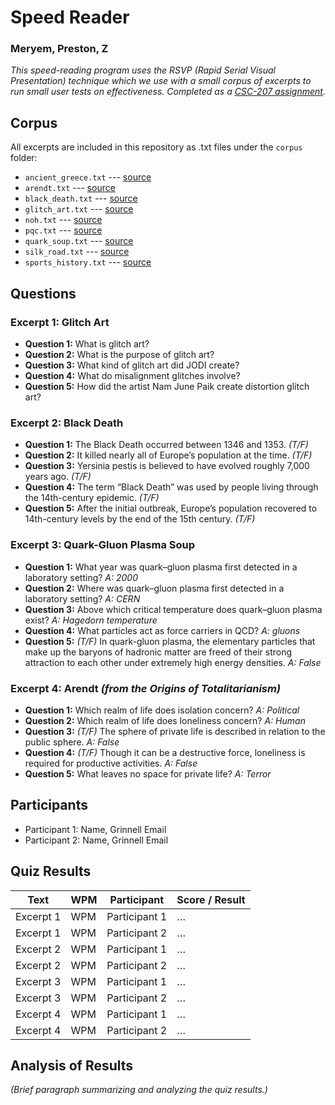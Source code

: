 # Speed Reader
### Meryem, Preston, Z
*This speed-reading program uses the RSVP (Rapid Serial Visual Presentation) technique which we use with a small corpus of excerpts to run small user tests on effectiveness. Completed as a [CSC-207 assignment](osera.cs.grinnell.edu/ttap/data-structures-labs/speed-reader.html).*

## Corpus
All excerpts are included in this repository as .txt files under the `corpus` folder:  
- `ancient_greece.txt` --- [source](https://en.wikipedia.org/wiki/Ancient_Greece)
- `arendt.txt` --- [source](https://social-ecology.org/wp/wp-content/uploads/2024/03/Hannah-Arendt-The-Origins-of-Totalitarianism-Harcourt-Brace-Jovanovich-1973.pdf)
- `black_death.txt` --- [source](https://en.wikipedia.org/wiki/Black_Death)
- `glitch_art.txt` --- [source](https://en.wikipedia.org/wiki/Glitch_art)
- `noh.txt` --- [source](https://en.wikipedia.org/wiki/Noh)
- `pqc.txt` --- [source](https://en.wikipedia.org/wiki/Post-quantum_cryptography)
- `quark_soup.txt` --- [source](https://en.wikipedia.org/wiki/Quark%E2%80%93gluon_plasma)
- `silk_road.txt` --- [source](https://en.wikipedia.org/wiki/Silk_Road)
- `sports_history.txt` --- [source](https://en.wikipedia.org/wiki/History_of_sport)


## Questions

### Excerpt 1: Glitch Art
- **Question 1:**  What is glitch art?
- **Question 2:**  What is the purpose of glitch art?
- **Question 3:**  What kind of glitch art did JODI create?
- **Question 4:**  What do misalignment glitches involve?
- **Question 5:**  How did the artist Nam June Paik create distortion glitch art?

### Excerpt 2: Black Death
- **Question 1:** The Black Death occurred between 1346 and 1353. *(T/F)*
- **Question 2:** It killed nearly all of Europe’s population at the time. *(T/F)*
- **Question 3:** Yersinia pestis is believed to have evolved roughly 7,000 years ago. *(T/F)*
- **Question 4:** The term “Black Death” was used by people living through the 14th-century epidemic. *(T/F)*
- **Question 5:** After the initial outbreak, Europe’s population recovered to 14th-century levels by the end of the 15th century. *(T/F)*

### Excerpt 3: Quark-Gluon Plasma Soup
- **Question 1:**  What year was quark–gluon plasma first detected in a laboratory setting?   *A: 2000*
- **Question 2:**  Where was quark–gluon plasma first detected in a laboratory setting?   *A: CERN*
- **Question 3:**  Above which critical temperature does quark–gluon plasma exist?   *A: Hagedorn temperature*
- **Question 4:**  What particles act as force carriers in QCD?   *A: gluons*
- **Question 5:**  *(T/F)* In quark-gluon plasma, the elementary particles that make up the baryons of hadronic matter are freed of their strong attraction to each other under extremely high energy densities.   *A: False*

### Excerpt 4: Arendt *(from the Origins of Totalitarianism)*
- **Question 1:**  Which realm of life does isolation concern?   *A: Political*
- **Question 2:**  Which realm of life does loneliness concern?   *A: Human*
- **Question 3:**  *(T/F)* The sphere of private life is described in relation to the public sphere.   *A: False*
- **Question 4:**  *(T/F)* Though it can be a destructive force, loneliness is required for productive activities.   *A: False*
- **Question 5:**  What leaves no space for private life?   *A: Terror*

## Participants
- Participant 1: Name, Grinnell Email  
- Participant 2: Name, Grinnell Email   

## Quiz Results
| Text | WPM | Participant | Score / Result |
|---------|---|------------|----------------|
| Excerpt 1 | WPM | Participant 1 | … |
| Excerpt 1 | WPM | Participant 2 | … |
| Excerpt 2 | WPM | Participant 1 | … |
| Excerpt 2 | WPM | Participant 2 | … |
| Excerpt 3 | WPM | Participant 1 | … |
| Excerpt 3 | WPM | Participant 2 | … |
| Excerpt 4 | WPM | Participant 1 | … |
| Excerpt 4 | WPM | Participant 2 | … |

## Analysis of Results
*(Brief paragraph summarizing and analyzing the quiz results.)*








